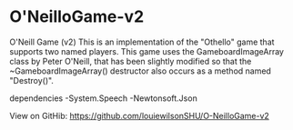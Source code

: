 # O'NeilloGame-v2

O'Neill Game (v2)
This is an implementation of the "Othello" game that supports two named players.
This game uses the GameboardImageArray class by Peter O'Neill, that has been slightly modified so that the ~GameboardImageArray() destructor also occurs as a method named "Destroy()".

dependencies
-System.Speech
-Newtonsoft.Json

View on GitHib: https://github.com/louiewilsonSHU/O-NeilloGame-v2